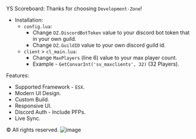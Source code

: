 YS Scoreboard:
Thanks for choosing `Development-Zone`!

- Installation:
    - `config.lua`:
        - Change `DZ.DiscordBotToken` value to your discord bot token that in your own guild.
        - Change `DZ.GuildID` value to your own discord guild id.
    - `client` > `cl_main.lua`:     
        - Change `MaxPlayers` (line 6) value to your max player count.
        - Example - `GetConvarInt('sv_maxclients', 32)` (32 Players).

Features: 
- Supported Framework - `ESX`.
- Modern UI Design.
- Custom Build.
- Responsive UI.
- Discord Auth - Include PFPs.
- Live Sync.

©️ All rights reserved.
![image](https://user-images.githubusercontent.com/81599998/122256535-d7475980-ced7-11eb-8b58-1e3d4c6af8ee.png)
